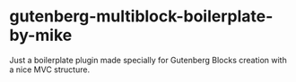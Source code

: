 # gutenberg-multiblock-boilerplate-by-mike
Just a boilerplate plugin made specially for Gutenberg Blocks creation with a nice MVC structure. 
